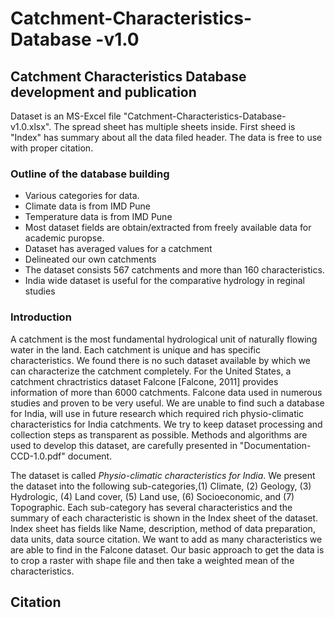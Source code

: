 <!-- An overview of file for the dataset -->
# Catchment-Characteristics-Database -v1.0
## Catchment Characteristics Database development and publication

Dataset is an MS-Excel file "Catchment-Characteristics-Database-v1.0.xlsx". The spread sheet has multiple sheets inside. First sheed is "Index" has summary about all the data filed header. The data is free to use with proper citation. 

### Outline of the database building
* Various categories for data.
* Climate data is from IMD Pune
* Temperature data is from IMD Pune
* Most dataset fields are obtain/extracted from freely available data for academic puropse.
* Dataset has averaged values for a catchment 
* Delineated our own catchments
* The dataset consists 567 catchments and more than 160 characteristics.
* India wide dataset is useful for the comparative hydrology in reginal studies

### Introduction 
A catchment is the most fundamental hydrological unit of naturally flowing water in the land. Each catchment is unique and has specific characteristics. We found there is no such dataset available by which we can characterize the catchment completely. For the United States, a catchment chractristics dataset Falcone [Falcone, 2011] provides information of more than 6000 catchments. Falcone data used in numerous studies and proven to be very useful. We are unable to find such a database for India, will use in future research which required rich physio-climatic characteristics for India catchments. We try to keep dataset processing and collection steps as transparent as possible. Methods and algorithms are used to develop this dataset, are carefully presented in "Documentation-CCD-1.0.pdf" document.

The dataset is called *Physio-climatic characteristics for India*. We present the dataset into the following sub-categories,(1) Climate, (2) Geology, (3) Hydrologic, (4) Land cover, (5) Land use, (6) Socioeconomic, and (7) Topographic. Each sub-category has several characteristics and the summary of each characteristic is shown in the Index sheet of the dataset. Index sheet has fields like Name, description, method of data preparation, data units, data source citation. We want to add as many characteristics we are able to find in the Falcone dataset. Our basic approach to get the data is to crop a raster with shape file and then take a weighted mean of the characteristics.

## Citation 
